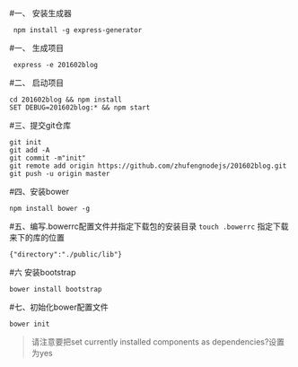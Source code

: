 #一、 安装生成器
```
 npm install -g express-generator
```

#一、 生成项目
```
 express -e 201602blog
```

#二、 启动项目
```
cd 201602blog && npm install
SET DEBUG=201602blog:* && npm start
```

#三、提交git仓库
```
git init
git add -A
git commit -m"init"
git remote add origin https://github.com/zhufengnodejs/201602blog.git
git push -u origin master
```


#四、安装bower
```
npm install bower -g
```

#五、编写.bowerrc配置文件并指定下载包的安装目录
`touch .bowerrc`
指定下载来下的库的位置
```
{"directory":"./public/lib"}
```

#六 安装bootstrap
```
bower install bootstrap
```

#七、初始化bower配置文件
```
bower init
```
>请注意要把set currently installed components as dependencies?设置为yes